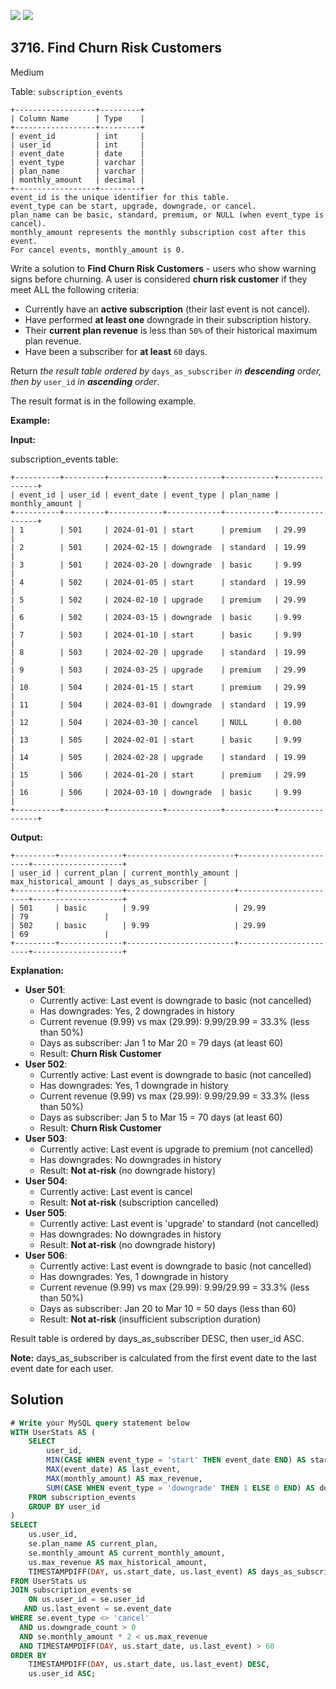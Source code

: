 [![](https://img.shields.io/github/stars/javadev/LeetCode-in-Kotlin?label=Stars&style=flat-square)](https://github.com/javadev/LeetCode-in-Kotlin)
[![](https://img.shields.io/github/forks/javadev/LeetCode-in-Kotlin?label=Fork%20me%20on%20GitHub%20&style=flat-square)](https://github.com/javadev/LeetCode-in-Kotlin/fork)

## 3716\. Find Churn Risk Customers

Medium

Table: `subscription_events`

    +------------------+---------+
    | Column Name      | Type    |
    +------------------+---------+
    | event_id         | int     |
    | user_id          | int     |
    | event_date       | date    |
    | event_type       | varchar |
    | plan_name        | varchar |
    | monthly_amount   | decimal |
    +------------------+---------+
    event_id is the unique identifier for this table.
    event_type can be start, upgrade, downgrade, or cancel.
    plan_name can be basic, standard, premium, or NULL (when event_type is cancel).
    monthly_amount represents the monthly subscription cost after this event.
    For cancel events, monthly_amount is 0. 

Write a solution to **Find Churn Risk Customers** - users who show warning signs before churning. A user is considered **churn risk customer** if they meet ALL the following criteria:

*   Currently have an **active subscription** (their last event is not cancel).
*   Have performed **at least one** downgrade in their subscription history.
*   Their **current plan revenue** is less than `50%` of their historical maximum plan revenue.
*   Have been a subscriber for **at least** `60` days.

Return _the result table ordered by_ `days_as_subscriber` _in **descending** order, then by_ `user_id` _in **ascending** order_.

The result format is in the following example.

**Example:**

**Input:**

subscription\_events table:

    +----------+---------+------------+------------+-----------+----------------+
    | event_id | user_id | event_date | event_type | plan_name | monthly_amount |
    +----------+---------+------------+------------+-----------+----------------+
    | 1        | 501     | 2024-01-01 | start      | premium   | 29.99          |
    | 2        | 501     | 2024-02-15 | downgrade  | standard  | 19.99          |
    | 3        | 501     | 2024-03-20 | downgrade  | basic     | 9.99           |
    | 4        | 502     | 2024-01-05 | start      | standard  | 19.99          |
    | 5        | 502     | 2024-02-10 | upgrade    | premium   | 29.99          |
    | 6        | 502     | 2024-03-15 | downgrade  | basic     | 9.99           |
    | 7        | 503     | 2024-01-10 | start      | basic     | 9.99           |
    | 8        | 503     | 2024-02-20 | upgrade    | standard  | 19.99          |
    | 9        | 503     | 2024-03-25 | upgrade    | premium   | 29.99          |
    | 10       | 504     | 2024-01-15 | start      | premium   | 29.99          |
    | 11       | 504     | 2024-03-01 | downgrade  | standard  | 19.99          |
    | 12       | 504     | 2024-03-30 | cancel     | NULL      | 0.00           |
    | 13       | 505     | 2024-02-01 | start      | basic     | 9.99           |
    | 14       | 505     | 2024-02-28 | upgrade    | standard  | 19.99          |
    | 15       | 506     | 2024-01-20 | start      | premium   | 29.99          |
    | 16       | 506     | 2024-03-10 | downgrade  | basic     | 9.99           |
    +----------+---------+------------+------------+-----------+----------------+

**Output:**

    +---------+--------------+------------------------+-----------------------+--------------------+
    | user_id | current_plan | current_monthly_amount | max_historical_amount | days_as_subscriber |
    +---------+--------------+------------------------+-----------------------+--------------------+
    | 501     | basic        | 9.99                   | 29.99                 | 79                 |
    | 502     | basic        | 9.99                   | 29.99                 | 69                 |
    +---------+--------------+------------------------+-----------------------+--------------------+

**Explanation:**

*   **User 501**:
    *   Currently active: Last event is downgrade to basic (not cancelled)
    *   Has downgrades: Yes, 2 downgrades in history
    *   Current revenue (9.99) vs max (29.99): 9.99/29.99 = 33.3% (less than 50%)
    *   Days as subscriber: Jan 1 to Mar 20 = 79 days (at least 60)
    *   Result: **Churn Risk Customer**
*   **User 502**:
    *   Currently active: Last event is downgrade to basic (not cancelled)
    *   Has downgrades: Yes, 1 downgrade in history
    *   Current revenue (9.99) vs max (29.99): 9.99/29.99 = 33.3% (less than 50%)
    *   Days as subscriber: Jan 5 to Mar 15 = 70 days (at least 60)
    *   Result: **Churn Risk Customer**
*   **User 503**:
    *   Currently active: Last event is upgrade to premium (not cancelled)
    *   Has downgrades: No downgrades in history
    *   Result: **Not at-risk** (no downgrade history)
*   **User 504**:
    *   Currently active: Last event is cancel
    *   Result: **Not at-risk** (subscription cancelled)
*   **User 505**:
    *   Currently active: Last event is 'upgrade' to standard (not cancelled)
    *   Has downgrades: No downgrades in history
    *   Result: **Not at-risk** (no downgrade history)
*   **User 506**:
    *   Currently active: Last event is downgrade to basic (not cancelled)
    *   Has downgrades: Yes, 1 downgrade in history
    *   Current revenue (9.99) vs max (29.99): 9.99/29.99 = 33.3% (less than 50%)
    *   Days as subscriber: Jan 20 to Mar 10 = 50 days (less than 60)
    *   Result: **Not at-risk** (insufficient subscription duration)

Result table is ordered by days\_as\_subscriber DESC, then user\_id ASC.

**Note:** days\_as\_subscriber is calculated from the first event date to the last event date for each user.

## Solution

```sql
# Write your MySQL query statement below
WITH UserStats AS (
    SELECT 
        user_id, 
        MIN(CASE WHEN event_type = 'start' THEN event_date END) AS start_date,
        MAX(event_date) AS last_event,
        MAX(monthly_amount) AS max_revenue,
        SUM(CASE WHEN event_type = 'downgrade' THEN 1 ELSE 0 END) AS downgrade_count
    FROM subscription_events
    GROUP BY user_id
)
SELECT
    us.user_id,
    se.plan_name AS current_plan,
    se.monthly_amount AS current_monthly_amount,
    us.max_revenue AS max_historical_amount,
    TIMESTAMPDIFF(DAY, us.start_date, us.last_event) AS days_as_subscriber
FROM UserStats us
JOIN subscription_events se
    ON us.user_id = se.user_id
   AND us.last_event = se.event_date
WHERE se.event_type <> 'cancel'
  AND us.downgrade_count > 0
  AND se.monthly_amount * 2 < us.max_revenue
  AND TIMESTAMPDIFF(DAY, us.start_date, us.last_event) > 60
ORDER BY
    TIMESTAMPDIFF(DAY, us.start_date, us.last_event) DESC,
    us.user_id ASC;
```